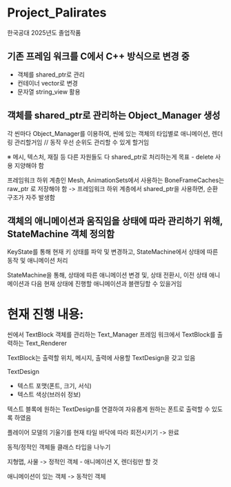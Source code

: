 # Project_Palirates
한국공대 2025년도 졸업작품


기존 프레임 워크를 C에서 C++ 방식으로 변경 중
------------------------------------------------------------------------------------------------
- 객체를 shared_ptr로 관리
- 컨테이너 vector로 변경
- 문자열 string_view 활용


객체를 shared_ptr로 관리하는 Object_Manager 생성
------------------------------------------------------------------------------------------------
각 씬마다 Object_Manager를 이용하여, 씬에 있는 객체의 타입별로 애니메이션, 렌더링 관리할거임 // 동작 우선 순위도 관리할 수 있게 할거임

※ 메시, 텍스처, 재질 등 다른 자원들도 다 shared_ptr로 처리하는게 목표 - delete 사용 지양해야 함

프레임워크 하위 계층인 Mesh, AnimationSets에서 사용하는 BoneFrameCaches는 raw_ptr 로 저장해야 함
-> 프레임워크 하위 계층에서 shared_ptr을 사용하면, 순환 구조가 자주 발생함


객체의 애니메이션과 움직임을 상태에 따라 관리하기 위해, StateMachine 객체 정의함
------------------------------------------------------------------------------------------------

KeyState를 통해 현재 키 상태를 파악 및 변경하고,  StateMachine에서 상태에 따른 동작 및 애니메이션 처리

StateMachine을 통해, 상태에 따른 애니메이션 변경 및, 상태 전환시, 이전 상태 애니메이션과  다음 현재 상태에 진행할 애니메이션과 블랜딩할 수 있을거임



현재 진행 내용:
===================================================================

씬에서 TextBlock 객체를 관리하는 Text_Manager
프레임 워크에서 TextBlock를 출력하는 Text_Renderer

TextBlock는 출력할 위치, 메시지, 출력에 사용할 TextDesign을 갖고 있음

TextDesign
- 텍스트 포맷(폰트, 크기, 서식)
- 텍스트 색상(브러쉬 정보)

텍스트 블록에 원하는 TextDesign를 연결하여 자유롭게 원하는 폰트로 출력할 수 있도록 하였음


플레이어 모델의 기울기를 현재 타일 바닥에 따라 회전시키기 -> 완료

동적/정적인 객체들 클래스 타입을 나누기

지형맵, 사물 -> 정적인 객체 - 애니메이션 X, 렌더링만 할 것

애니메이션이 있는 객체 -> 동적인 객체

